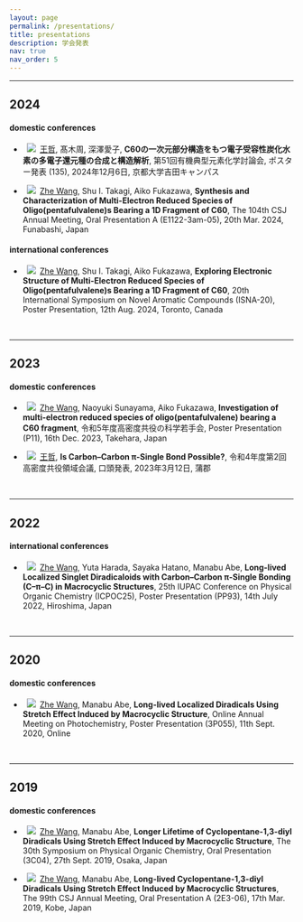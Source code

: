 ```yaml
---
layout: page
permalink: /presentations/
title: presentations
description: 学会発表
nav: true
nav_order: 5
---
```


<hr/>
<h2>2024</h2>

#### domestic conferences

- &ensp;![](https://img.shields.io/badge/-JPN-9cf?style=flat-square)&ensp;<u>王哲</u>, 髙木周, 深澤愛子, **C60の⼀次元部分構造をもつ電⼦受容性炭化⽔素の多電⼦還元種の合成と構造解析**, 第51回有機典型元素化学討論会, ポスター発表 (135), 2024年12月6日, 京都大学吉田キャンパス

- &ensp;![](https://img.shields.io/badge/-ENG-9cf?style=flat-square)&ensp;<u>Zhe Wang</u>, Shu I. Takagi, Aiko Fukazawa, **Synthesis and Characterization of Multi-Electron Reduced Species of Oligo(pentafulvalene)s Bearing a 1D Fragment of C60**, The 104th CSJ Annual Meeting, Oral Presentation A (E1122-3am-05), 20th Mar. 2024, Funabashi, Japan

#### international conferences

- &ensp;![](https://img.shields.io/badge/-ENG-9cf?style=flat-square)&ensp;<u>Zhe Wang</u>, Shu I. Takagi, Aiko Fukazawa, **Exploring Electronic Structure of Multi-Electron Reduced Species of Oligo(pentafulvalene)s Bearing a 1D Fragment of C60**, 20th International Symposium on Novel Aromatic Compounds (ISNA-20), Poster Presentation, 12th Aug. 2024, Toronto, Canada

<br>
<hr/>
<h2>2023</h2>

#### domestic conferences

- &ensp;![](https://img.shields.io/badge/-ENG-9cf?style=flat-square)&ensp;<u>Zhe Wang</u>, Naoyuki Sunayama, Aiko Fukazawa, **Investigation of multi-electron reduced species of oligo(pentafulvalene) bearing a C60 fragment**, 令和5年度高密度共役の科学若手会, Poster Presentation (P11), 16th Dec. 2023, Takehara, Japan

- &ensp;![](https://img.shields.io/badge/-JPN-9cf?style=flat-square)&ensp;<u>王哲</u>, **Is Carbon–Carbon π-Single Bond Possible?**, 令和4年度第2回高密度共役領域会議, 口頭発表, 2023年3月12日, 蒲郡

<br>

<hr/>
<h2>2022</h2>

#### international conferences

- &ensp;![](https://img.shields.io/badge/-ENG-9cf?style=flat-square)&ensp;<u>Zhe Wang</u>, Yuta Harada, Sayaka Hatano, Manabu Abe, **Long-lived Localized Singlet Diradicaloids with Carbon–Carbon π-Single Bonding (C–π–C) in Macrocyclic Structures**, 25th IUPAC Conference on Physical Organic Chemistry (ICPOC25), Poster Presentation (PP93), 14th July 2022, Hiroshima, Japan

<br>

<hr/>
<h2>2020</h2>

#### domestic conferences

- &ensp;![](https://img.shields.io/badge/-ENG-9cf?style=flat-square)&ensp;<u>Zhe Wang</u>, Manabu Abe, **Long-lived Localized Diradicals Using Stretch Effect Induced by Macrocyclic Structure**, Online Annual Meeting on Photochemistry, Poster Presentation (3P055), 11th Sept. 2020, Online

<br>

<hr/>
<h2>2019</h2>

#### domestic conferences

- &ensp;![](https://img.shields.io/badge/-ENG-9cf?style=flat-square)&ensp;<u>Zhe Wang</u>, Manabu Abe, **Longer Lifetime of Cyclopentane-1,3-diyl Diradicals Using Stretch Effect Induced by Macrocyclic Structure**, The 30th Symposium on Physical Organic Chemistry, Oral Presentation (3C04), 27th Sept. 2019, Osaka, Japan

- &ensp;![](https://img.shields.io/badge/-ENG-9cf?style=flat-square)&ensp;<u>Zhe Wang</u>, Manabu Abe, **Long-lived Cyclopentane-1,3-diyl Diradicals Using Stretch Effect Induced by Macrocyclic Structures**, The 99th CSJ Annual Meeting, Oral Presentation A (2E3-06), 17th Mar. 2019, Kobe, Japan
